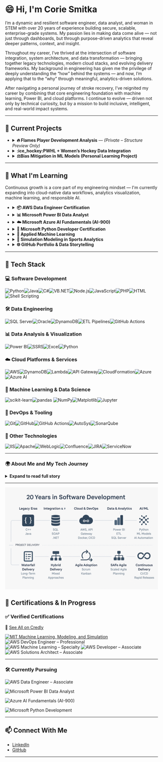 
# 😄 Hi, I'm Corie Smitka


I’m a dynamic and resilient software engineer, data analyst, and woman in STEM with over 20 years of experience building secure, scalable, enterprise-grade systems. My passion lies in making data come alive — not just through dashboards, but through purpose-driven analytics that reveal deeper patterns, context, and insight.

Throughout my career, I’ve thrived at the intersection of software integration, system architecture, and data transformation — bringing together legacy technologies, modern cloud stacks, and evolving delivery frameworks. My background in engineering has given me the privilege of deeply understanding the “how” behind the systems — and now, I’m applying that to the “why” through meaningful, analytics-driven solutions.

After navigating a personal journey of stroke recovery, I’ve reignited my career by combining that core engineering foundation with machine learning, Power BI, and cloud platforms. I continue to evolve — driven not only by technical curiosity, but by a mission to build inclusive, intelligent, and real-world impact systems.

---

## 🔭 Current Projects
- <details>
  <summary><strong>🔥 Flames Player Development Analysis</strong> — <em>(Private – Structure Preview Only)</em></summary>

  A structured, end-to-end project built around NHL and PWHL player development pipelines:

  - NHL API integration (roster, player, game logs)
  - Power BI dashboards for performance tracking
  - ML-based growth modeling for player comparison
  - Gender equity analysis inspired by *Invisible Women*
  - SQL-based performance views and filtered pipelines for Power BI
  - GitHub integration with templated public/private structure

  This project merges my technical background with my passion for **sports analytics** and **gender inclusion in STEM** — using data to identify growth trends, disparities, and opportunities across men’s and women’s hockey.

  🔗 [View Repo (Structure Only)](https://github.com/coriesmitka/flames-player-development-template)

  </details>

- <details>
  <summary><strong>:ice_hockey:PWHL + Women’s Hockey Data Integration</strong></summary>

  Companion project to bring visibility and structure to women’s hockey data.  
  Focused on **data normalization, visibility equity**, and **eventual ML comparison** with men’s data.  
  Technologies: **Python, JSON APIs, data modeling**

  </details>

- <details>
  <summary><strong>⚖️Bias Mitigation in ML Models (Personal Learning Project)</strong></summary>

  As part of expanding into **Responsible AI**, this project explores bias detection and mitigation using real-world datasets.  
  Toolkit exploration includes: **IBM AI Fairness 360**, **What-If Tool**, and **model auditing techniques**.  
  📚 Also paired with current course learnings in ethical ML design.

  </details>
  
---

## 🧠 What I'm Learning

Continuous growth is a core part of my engineering mindset — I'm currently expanding into cloud-native data workflows, analytics visualization, machine learning, and responsible AI.

- <details>
  <summary><strong>📦 AWS Data Engineer Certification</strong></summary>
  
  Building serverless pipelines, event-driven processing, and scalable analytics architecture on AWS.  
  Focus areas include:
  - **AWS Lambda**, **API Gateway**, and **DynamoDB** for serverless compute and integration  
  - **Glue**, **Athena**, **Redshift**, and **EMR** for data processing, transformation, and warehousing  
  - **S3-based Data Lakes** for storage, cataloging, and querying structured and semi-structured data  
  - Applying cloud-native best practices for secure, efficient data pipelines
  
  </details>

- <details>
  <summary><strong>📊 Microsoft Power BI Data Analyst</strong></summary>

  Designing actionable dashboards and enterprise semantic models.  
  Learning advanced **DAX**, **data shaping**, and **model-driven insights** for business storytelling.
  </details>

- <details>
  <summary><strong>☁️ Microsoft Azure AI Fundamentals (AI-900)</strong></summary>

  Exploring the foundational concepts of **AI, machine learning**, and **natural language processing** within Azure’s ecosystem.  
  Topics include:
  - Core ML types: **classification**, **regression**, and **clustering**
  - Overview of **Azure AI services**: Vision, Speech, Language, and Decision APIs
  - Understanding **Responsible AI** principles: fairness, accountability, transparency, and privacy
  - Real-world use cases for AI in **healthcare**, **finance**, and **public sector solutions**
  
  The course supports a deeper commitment to **trustworthy AI design** and data ethics in applied environments.

  </details>

- <details>
  <summary><strong>🐍 Microsoft Python Developer Certification</strong></summary>

  Reinforcing clean Python development practices with emphasis on readability, maintainability, and data use cases.  
  Covers functions, classes, file I/O, modules, and intro-level data work.
  </details>

- <details>
  <summary><strong>🧠 Applied Machine Learning</strong></summary>

  Studying real-world ML workflows focused on **data preparation**, **model building**, and **evaluation** in Python.  
  Areas of focus include:
  - Core models: **time-series forecasting**, **linear regression**, **logistic regression**, and **classification algorithms**
  - Tools: **scikit-learn**, **pandas**, **NumPy**, and **Matplotlib/Seaborn** for exploratory analysis and model prototyping
  - Evaluation methods: **cross-validation**, **confusion matrix**, **ROC curves**, and **accuracy/recall trade-offs**
  - Early-stage planning for integrating ML insights into the **Flames Player Development Analysis** project to support predictive growth modeling

  This work bridges software engineering expertise with machine learning — adding depth to my evolving data science skill set.

  </details>

- <details>
  <summary><strong>🧮 Simulation Modeling in Sports Analytics</strong></summary>

  Using **mathematical modeling** to simulate player development, team dynamics, and competitive performance.  
  Current areas of exploration include:
  - Building and solving **differential equations** to model growth over time
  - Mapping data-derived trends into **predictive simulation frameworks**
  - Exploring resistance factors such as fatigue, injury (proxy via injury APIs), or line changes
  - Applying theoretical models to **NHL and PWHL player performance** trajectories

  This layer blends systems engineering, applied mathematics, and performance data into real-world insights.

  </details>

- <details>
  <summary><strong>🌐 GitHub Portfolio & Data Storytelling</strong></summary>

  Designing a structured, narrative-rich GitHub presence to showcase real-world data projects.  
  Focus on **readme design**, **visual consistency**, and **data transparency**.
  </details>
---
## 🧰 Tech Stack

### 💻 Software Development
![Python](https://img.shields.io/badge/Python-3776AB?style=for-the-badge&logo=python&logoColor=white)![Java](https://img.shields.io/badge/Java-007396?style=for-the-badge&logo=java&logoColor=white)![C#](https://img.shields.io/badge/C%23-239120?style=for-the-badge&logo=c-sharp&logoColor=white)![VB.NET](https://img.shields.io/badge/VB.NET-68217A?style=for-the-badge&logo=dotnet&logoColor=white)![Node.js](https://img.shields.io/badge/Node.js-339933?style=for-the-badge&logo=nodedotjs&logoColor=white)![JavaScript](https://img.shields.io/badge/JavaScript-F7DF1E?style=for-the-badge&logo=javascript&logoColor=black)![PHP](https://img.shields.io/badge/PHP-777BB4?style=for-the-badge&logo=php&logoColor=white)![HTML](https://img.shields.io/badge/HTML5-E34F26?style=for-the-badge&logo=html5&logoColor=white)![Shell Scripting](https://img.shields.io/badge/Shell%20Script-121011?style=for-the-badge&logo=gnu-bash&logoColor=white)
### 🛠️ Data Engineering
![SQL Server](https://img.shields.io/badge/SQL%20Server-CC2927?style=for-the-badge&logo=microsoftsqlserver&logoColor=white)![Oracle](https://img.shields.io/badge/Oracle-F80000?style=for-the-badge&logo=oracle&logoColor=white)![DynamoDB](https://img.shields.io/badge/DynamoDB-4053D6?style=for-the-badge&logo=amazon-dynamodb&logoColor=white)![ETL Pipelines](https://img.shields.io/badge/ETL%20Pipelines-A020F0?style=for-the-badge&logo=data&logoColor=white)![GitHub Actions](https://img.shields.io/badge/GitHub%20Actions-2088FF?style=for-the-badge&logo=githubactions&logoColor=white)
### 📊 Data Analysis & Visualization
![Power BI](https://img.shields.io/badge/Power%20BI-F2C811?style=for-the-badge&logo=powerbi&logoColor=black)![SSRS](https://img.shields.io/badge/SSRS-4479A1?style=for-the-badge&logo=windows&logoColor=white)![Excel](https://img.shields.io/badge/Excel-217346?style=for-the-badge&logo=microsoftexcel&logoColor=white)![Python](https://img.shields.io/badge/Python-3776AB?style=for-the-badge&logo=python&logoColor=white)
### ☁️ Cloud Platforms & Services
![AWS](https://img.shields.io/badge/AWS-232F3E?style=for-the-badge&logo=amazonaws&logoColor=white)![DynamoDB](https://img.shields.io/badge/DynamoDB-4053D6?style=for-the-badge&logo=amazon-dynamodb&logoColor=white)![Lambda](https://img.shields.io/badge/Lambda-FF9900?style=for-the-badge&logo=aws-lambda&logoColor=white)![API Gateway](https://img.shields.io/badge/API%20Gateway-FF4F00?style=for-the-badge&logo=amazonapi&logoColor=white)![CloudFormation](https://img.shields.io/badge/CloudFormation-FF4F00?style=for-the-badge&logo=awscloudformation&logoColor=white)![Azure](https://img.shields.io/badge/Azure-0078D4?style=for-the-badge&logo=microsoftazure&logoColor=white)![Azure AI](https://img.shields.io/badge/Azure%20AI-0078D4?style=for-the-badge&logo=microsoftazure&logoColor=white)
### 🧠 Machine Learning & Data Science
![scikit-learn](https://img.shields.io/badge/scikit--learn-F7931E?style=for-the-badge&logo=scikit-learn&logoColor=white)![pandas](https://img.shields.io/badge/pandas-150458?style=for-the-badge&logo=pandas&logoColor=white) ![NumPy](https://img.shields.io/badge/NumPy-013243?style=for-the-badge&logo=numpy&logoColor=white)![Matplotlib](https://img.shields.io/badge/Matplotlib-11557C?style=for-the-badge&logo=matplotlib&logoColor=white)![Jupyter](https://img.shields.io/badge/Jupyter-F37626?style=for-the-badge&logo=jupyter&logoColor=white)
### 🔧 DevOps & Tooling
![Git](https://img.shields.io/badge/Git-F05032?style=for-the-badge&logo=git&logoColor=white)![GitHub](https://img.shields.io/badge/GitHub-181717?style=for-the-badge&logo=github&logoColor=white)![GitHub Actions](https://img.shields.io/badge/GitHub%20Actions-2088FF?style=for-the-badge&logo=githubactions&logoColor=white)![AutoSys](https://img.shields.io/badge/AutoSys-000000?style=for-the-badge&logo=clockify&logoColor=white)![SonarQube](https://img.shields.io/badge/SonarQube-4E9BCD?style=for-the-badge&logo=sonarqube&logoColor=white)
### 🧰 Other Technologies 
![IIS](https://img.shields.io/badge/IIS-0078D7?style=for-the-badge&logo=windows&logoColor=white)![Apache](https://img.shields.io/badge/Apache-D22128?style=for-the-badge&logo=apache&logoColor=white)![WebLogic](https://img.shields.io/badge/WebLogic-ED1C24?style=for-the-badge&logo=oracle&logoColor=white)![Confluence](https://img.shields.io/badge/Confluence-172B4D?style=for-the-badge&logo=confluence&logoColor=white)![JIRA](https://img.shields.io/badge/JIRA-0052CC?style=for-the-badge&logo=jira&logoColor=white)![ServiceNow](https://img.shields.io/badge/ServiceNow-1E8CBE?style=for-the-badge&logo=servicenow&logoColor=white)

--- 

### 🌍 About Me and My Tech Journey

<details>
  <summary><strong> Expand to read full story</strong></summary>

  <br/>
I’ve spent the last 20 years riding the pulse of technology — growing alongside it, adapting through every shift, and leading through each transformation.

My early career was rooted in on-prem systems and monolithic applications, where I worked on large-scale enterprise solutions using C/C++, Java, and SQL. These projects were delivered in high-stakes, waterfall environments — often multi-year initiatives where I led complex planning, stakeholder alignment, and delivery assurance across tightly coupled systems.

As the tech world shifted toward integration, cloud, and agility, so did I. I moved from traditional release models into SAFe Agile, embracing iterative delivery, feature-driven roadmaps, and CI/CD pipelines to deliver faster, smarter, and with reduced risk. My hands-on development evolved into leadership roles — guiding teams through DevOps adoption, cloud-native architectures, and enterprise-level transformation programs.

From legacy to cloud, from project plans to pipelines, my journey reflects a dual mastery: technology execution and delivery excellence.

Today, I focus on the frontier of data, machine learning, and AI — designing solutions that are not only intelligent, but strategic.

I don’t just work with technology — I grow with it.
And I bring that evolution to every team I join.
</details>

--- 

![Technology Timeline](assets/tech-timeline1.png)

## 🏅 Certifications & In Progress

### ✅ Verified Certifications  
🔗 [See All on Credly](https://www.credly.com/users/corie-smitka)

[![MIT Machine Learning, Modeling, and Simulation](https://img.shields.io/badge/MIT_ML_Modeling_&_Simulation-8A1538?style=for-the-badge&logo=mit&logoColor=white)](https://xpro.mit.edu/certificate/28e12ede-2d86-49b0-a008-cb7f5f5fc2b8/)
![AWS DevOps Engineer – Professional](https://img.shields.io/badge/AWS_DevOps_Engineer_Professional-232F3E?style=for-the-badge&logo=amazonaws&logoColor=white)
![AWS Machine Learning – Specialty](https://img.shields.io/badge/AWS_ML_Specialty-FF9900?style=for-the-badge&logo=amazonaws&logoColor=white)
![AWS Developer – Associate](https://img.shields.io/badge/AWS_Developer_Associate-232F3E?style=for-the-badge&logo=amazonaws&logoColor=white)
![AWS Solutions Architect – Associate](https://img.shields.io/badge/AWS_Solutions_Architect_Associate-232F3E?style=for-the-badge&logo=amazonaws&logoColor=white)

---

### 🛠 Currently Pursuing
![AWS Data Engineer – Associate](https://img.shields.io/badge/AWS_Data_Engineer_(In_Progress)-232F3E?style=for-the-badge&logo=amazonaws&logoColor=white)

![Microsoft Power BI Data Analyst](https://img.shields.io/badge/Power_BI_Data_Analyst_(Coursera)-FFC000?style=for-the-badge&logo=powerbi&logoColor=black)

![Azure AI Fundamentals (AI-900)](https://img.shields.io/badge/Azure_AI_Fundamentals_AI--900_(Studying)-0078D4?style=for-the-badge&logo=microsoftazure&logoColor=white)

![Microsoft Python Development](https://img.shields.io/badge/Microsoft_Python_Dev_(In_Progress)-0078D4?style=for-the-badge&logo=python&logoColor=white)




---

## 📫 Connect With Me

- [LinkedIn](https://www.linkedin.com/in/coriesmitka)
- [GitHub](https://github.com/coriesmitka)

---


